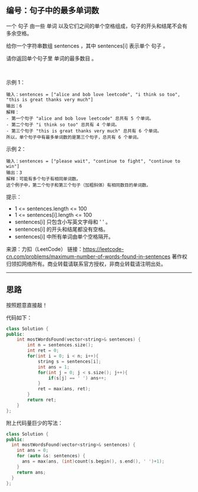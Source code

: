 ## 编号：句子中的最多单词数

一个 句子 由一些 单词 以及它们之间的单个空格组成，句子的开头和结尾不会有多余空格。

给你一个字符串数组 sentences ，其中 sentences[i] 表示单个 句子 。

请你返回单个句子里 单词的最多数目 。

 

示例 1：
```
输入：sentences = ["alice and bob love leetcode", "i think so too", "this is great thanks very much"]
输出：6
解释：
- 第一个句子 "alice and bob love leetcode" 总共有 5 个单词。
- 第二个句子 "i think so too" 总共有 4 个单词。
- 第三个句子 "this is great thanks very much" 总共有 6 个单词。
所以，单个句子中有最多单词数的是第三个句子，总共有 6 个单词。
```
示例 2：
```
输入：sentences = ["please wait", "continue to fight", "continue to win"]
输出：3
解释：可能有多个句子有相同单词数。
这个例子中，第二个句子和第三个句子（加粗斜体）有相同数目的单词数。 
```
提示：

* 1 <= sentences.length <= 100
* 1 <= sentences[i].length <= 100
* sentences[i] 只包含小写英文字母和 ' ' 。
* sentences[i] 的开头和结尾都没有空格。
* sentences[i] 中所有单词由单个空格隔开。


来源：力扣（LeetCode）
链接：https://leetcode-cn.com/problems/maximum-number-of-words-found-in-sentences
著作权归领扣网络所有。商业转载请联系官方授权，非商业转载请注明出处。

---
## 思路

按照题意直接敲！

代码如下：
```c++
class Solution {
public:
    int mostWordsFound(vector<string>& sentences) {
        int n = sentences.size();
        int ret = 0;
        for(int i = 0; i < n; i++){
            string s = sentences[i];
            int ans = 1;
            for(int j = 0; j < s.size(); j++){
                if(s[j] == ' ') ans++;
            }
            ret = max(ans, ret);
        }
        return ret;
    }
};
```


附上代码量巨少的写法：
```c++
class Solution {
public:
  int mostWordsFound(vector<string>& sentences) {
    int ans = 0;
    for (auto &s: sentences) {
      ans = max(ans, (int)count(s.begin(), s.end(), ' ')+1);
    }
    return ans; 
  }
};
```